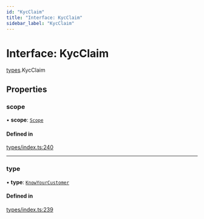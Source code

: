 ```yaml
---
id: "KycClaim"
title: "Interface: KycClaim"
sidebar_label: "KycClaim"
---
```


# Interface: KycClaim

[types](../../../modules/Types/Types.md).KycClaim

## Properties

### scope

• **scope**: [`Scope`](../Scope/Scope.md)

#### Defined in

[types/index.ts:240](https://github.com/PolymeshAssociation/polymesh-sdk/blob/15be87e8/src/types/index.ts#L240)

___

### type

• **type**: [`KnowYourCustomer`](../../../enums/Types/ClaimType/ClaimType.md#knowyourcustomer)

#### Defined in

[types/index.ts:239](https://github.com/PolymeshAssociation/polymesh-sdk/blob/15be87e8/src/types/index.ts#L239)
